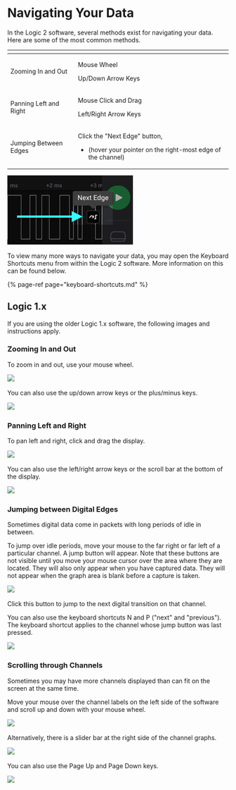 # Navigating Your Data

In the Logic 2 software, several methods exist for navigating your data. Here are some of the most common methods.

<table>
  <thead>
    <tr>
      <th style="text-align:left"></th>
      <th style="text-align:left"></th>
    </tr>
  </thead>
  <tbody>
    <tr>
      <td style="text-align:left">Zooming In and Out</td>
      <td style="text-align:left">
        <p>Mouse Wheel</p>
        <p>Up/Down Arrow Keys</p>
      </td>
    </tr>
    <tr>
      <td style="text-align:left">Panning Left and Right</td>
      <td style="text-align:left">
        <p>Mouse Click and Drag</p>
        <p>Left/Right Arrow Keys</p>
      </td>
    </tr>
    <tr>
      <td style="text-align:left">Jumping Between Edges</td>
      <td style="text-align:left">
        <p>Click the &quot;Next Edge&quot; button,</p>
        <ul>
          <li>(hover your pointer on the right-most edge of the channel)</li>
        </ul>
      </td>
    </tr>
  </tbody>
</table>

![&quot;Next Edge&quot; Button](../../.gitbook/assets/screen-shot-2021-02-10-at-5.25.27-pm.png)

To view many more ways to navigate your data, you may open the Keyboard Shortcuts menu from within the Logic 2 software. More information on this can be found below.

{% page-ref page="keyboard-shortcuts.md" %}





## Logic 1.x

If you are using the older Logic 1.x software, the following images and instructions apply.

### **Zooming In and Out**

To zoom in and out, use your mouse wheel.

![](https://trello-attachments.s3.amazonaws.com/57215c93d776ced6a7215d8a/249x283/2008f4ef03753ebbe6a282018f06dbe5/scroll_wheel.png)

You can also use the up/down arrow keys or the plus/minus keys.

![](https://trello-attachments.s3.amazonaws.com/57215c93d776ced6a7215d8a/273x188/a9bac0dbe79f297950035a106b0eefbf/up_down_buttons.png)

### **Panning Left and Right**

To pan left and right, click and drag the display.

![](https://trello-attachments.s3.amazonaws.com/57215c93d776ced6a7215d8a/437x341/e0963c9cf75cf6a06be4805850c0f65a/drag_left_right.png)

You can also use the left/right arrow keys or the scroll bar at the bottom of the display.

![](https://trello-attachments.s3.amazonaws.com/57215c93d776ced6a7215d8a/273x188/87df6478443d7b156737342fa1a7e6ce/left_right_buttons.png)

### **Jumping between Digital Edges**

Sometimes digital data come in packets with long periods of idle in between.

To jump over idle periods, move your mouse to the far right or far left of a particular channel. A jump button will appear. Note that these buttons are not visible until you move your mouse cursor over the area where they are located. They will also only appear when you have captured data. They will not appear when the graph area is blank before a capture is taken.

![](https://trello-attachments.s3.amazonaws.com/57215c93d776ced6a7215d8a/510x151/c1748c9fa5ee0223a5b0782f786abd24/jump_buttons.png)

Click this button to jump to the next digital transition on that channel.

You can also use the keyboard shortcuts N and P \("next" and "previous"\). The keyboard shortcut applies to the channel whose jump button was last pressed.

![](https://trello-attachments.s3.amazonaws.com/57215c93d776ced6a7215d8a/420x295/95f1512239d9b22d4ad60a3471fb36cd/next_previous_keys.png)

### **Scrolling through Channels**

Sometimes you may have more channels displayed than can fit on the screen at the same time.

Move your mouse over the channel labels on the left side of the software and scroll up and down with your mouse wheel.

![](https://trello-attachments.s3.amazonaws.com/57215c93d776ced6a7215d8a/582x421/ee64d2010497becae659f47e96c0b106/scroll_channels.png)

Alternatively, there is a slider bar at the right side of the channel graphs.

![](https://trello-attachments.s3.amazonaws.com/57215c93d776ced6a7215d8a/115x427/447ed7ae2978028dbc08eca2674b4407/slider_bar.png)

You can also use the Page Up and Page Down keys.

![](https://trello-attachments.s3.amazonaws.com/57215c93d776ced6a7215d8a/413x273/23cfe0e0b5c6d37bcae1cfa2ba411d76/page_up_page_down.png)

